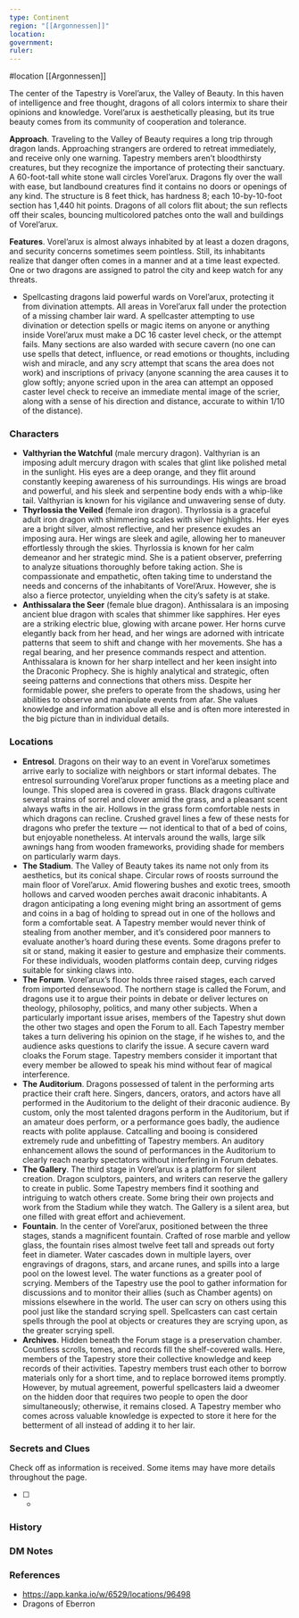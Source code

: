 ```yaml
---
type: Continent
region: "[[Argonnessen]]"
location: 
government: 
ruler:
---
```

 #location [[Argonnessen]]

The center of the Tapestry is Vorel’arux, the Valley of Beauty. In this haven of intelligence and free thought, dragons of all colors intermix to share their opinions and knowledge. Vorel’arux is aesthetically pleasing, but its true beauty comes from its community of cooperation and tolerance.

**Approach**. Traveling to the Valley of Beauty requires a long trip through dragon lands. Approaching strangers are ordered to retreat immediately, and receive only one warning. Tapestry members aren’t bloodthirsty creatures, but they recognize the importance of protecting their sanctuary. A 60-foot-tall white stone wall circles Vorel’arux. Dragons fly over the wall with ease, but landbound creatures find it contains no doors or openings of any kind. The structure is 8 feet thick, has hardness 8; each 10-by-10-foot section has 1,440 hit points. Dragons of all colors flit about; the sun reflects off their scales, bouncing multicolored patches onto the wall and buildings of Vorel’arux.

**Features**. Vorel’arux is almost always inhabited by at least a dozen dragons, and security concerns sometimes seem pointless. Still, its inhabitants realize that danger often comes in a manner and at a time least expected. One or two dragons are assigned to patrol the city and keep watch for any threats.
- Spellcasting dragons laid powerful wards on Vorel’arux, protecting it from divination attempts. All areas in Vorel’arux fall under the protection of a missing chamber lair ward. A spellcaster attempting to use divination or detection spells or magic items on anyone or anything inside Vorel’arux must make a DC 16 caster level check, or the attempt fails. Many sections are also warded with secure cavern (no one can use spells that detect, influence, or read emotions or thoughts, including wish and miracle, and any scry attempt that scans the area does not work) and inscriptions of privacy (anyone scanning the area causes it to glow softly; anyone scried upon in the area can attempt an opposed caster level check to receive an immediate mental image of the scrier, along with a sense of his direction and distance, accurate to within 1/10 of the distance).

### Characters

* **Valthyrian the Watchful** (male mercury dragon). Valthyrian is an imposing adult mercury dragon with scales that glint like polished metal in the sunlight. His eyes are a deep orange, and they flit around constantly keeping awareness of his surroundings. His wings are broad and powerful, and his sleek and serpentine body ends with a whip-like tail. Valthyrian is known for his vigilance and unwavering sense of duty.
* **Thyrlossia the Veiled** (female iron dragon). Thyrlossia is a graceful adult iron dragon with shimmering scales with silver highlights. Her eyes are a bright silver, almost reflective, and her presence exudes an imposing aura. Her wings are sleek and agile, allowing her to maneuver effortlessly through the skies. Thyrlossia is known for her calm demeanor and her strategic mind. She is a patient observer, preferring to analyze situations thoroughly before taking action. She is compassionate and empathetic, often taking time to understand the needs and concerns of the inhabitants of Vorel’Arux. However, she is also a fierce protector, unyielding when the city’s safety is at stake.
* **Anthissalara the Seer** (female blue dragon). Anthissalara is an imposing ancient blue dragon with scales that shimmer like sapphires. Her eyes are a striking electric blue, glowing with arcane power. Her horns curve elegantly back from her head, and her wings are adorned with intricate patterns that seem to shift and change with her movements. She has a regal bearing, and her presence commands respect and attention. Anthissalara is known for her sharp intellect and her keen insight into the Draconic Prophecy. She is highly analytical and strategic, often seeing patterns and connections that others miss. Despite her formidable power, she prefers to operate from the shadows, using her abilities to observe and manipulate events from afar. She values knowledge and information above all else and is often more interested in the big picture than in individual details.

### Locations

* **Entresol**. Dragons on their way to an event in Vorel’arux sometimes arrive early to socialize with neighbors or start informal debates. The entresol surrounding Vorel’arux proper functions as a meeting place and lounge. This sloped area is covered in grass. Black dragons cultivate several strains of sorrel and clover amid the grass, and a pleasant scent always wafts in the air. Hollows in the grass form comfortable nests in which dragons can recline. Crushed gravel lines a few of these nests for dragons who prefer the texture — not identical to that of a bed of coins, but enjoyable nonetheless. At intervals around the walls, large silk awnings hang from wooden frameworks, providing shade for members on particularly warm days.
* **The Stadium**. The Valley of Beauty takes its name not only from its aesthetics, but its conical shape. Circular rows of roosts surround the main floor of Vorel’arux. Amid flowering bushes and exotic trees, smooth hollows and carved wooden perches await draconic inhabitants. A dragon anticipating a long evening might bring an assortment of gems and coins in a bag of holding to spread out in one of the hollows and form a comfortable seat. A Tapestry member would never think of stealing from another member, and it’s considered poor manners to evaluate another’s hoard during these events. Some dragons prefer to sit or stand, making it easier to gesture and emphasize their comments. For these individuals, wooden platforms contain deep, curving ridges suitable for sinking claws into.
* **The Forum**. Vorel’arux’s floor holds three raised stages, each carved from imported densewood. The northern stage is called the Forum, and dragons use it to argue their points in debate or deliver lectures on theology, philosophy, politics, and many other subjects. When a particularly important issue arises, members of the Tapestry shut down the other two stages and open the Forum to all. Each Tapestry member takes a turn delivering his opinion on the stage, if he wishes to, and the audience asks questions to clarify the issue. A secure cavern ward cloaks the Forum stage. Tapestry members consider it important that every member be allowed to speak his mind without fear of magical interference.
* **The Auditorium**. Dragons possessed of talent in the performing arts practice their craft here. Singers, dancers, orators, and actors have all performed in the Auditorium to the delight of their draconic audience. By custom, only the most talented dragons perform in the Auditorium, but if an amateur does perform, or a performance goes badly, the audience reacts with polite applause. Catcalling and booing is considered extremely rude and unbefitting of Tapestry members. An auditory enhancement allows the sound of performances in the Auditorium to clearly reach nearby spectators without interfering in Forum debates.
* **The Gallery**. The third stage in Vorel’arux is a platform for silent creation. Dragon sculptors, painters, and writers can reserve the gallery to create in public. Some Tapestry members find it soothing and intriguing to watch others create. Some bring their own projects and work from the Stadium while they watch. The Gallery is a silent area, but one filled with great effort and achievement.
* **Fountain**. In the center of Vorel’arux, positioned between the three stages, stands a magnificent fountain. Crafted of rose marble and yellow glass, the fountain rises almost twelve feet tall and spreads out forty feet in diameter. Water cascades down in multiple layers, over engravings of dragons, stars, and arcane runes, and spills into a large pool on the lowest level. The water functions as a greater pool of scrying. Members of the Tapestry use the pool to gather information for discussions and to monitor their allies (such as Chamber agents) on missions elsewhere in the world. The user can scry on others using this pool just like the standard scrying spell. Spellcasters can cast certain spells through the pool at objects or creatures they are scrying upon, as the greater scrying spell.
* **Archives**. Hidden beneath the Forum stage is a preservation chamber. Countless scrolls, tomes, and records fill the shelf-covered walls. Here, members of the Tapestry store their collective knowledge and keep records of their activities. Tapestry members trust each other to borrow materials only for a short time, and to replace borrowed items promptly. However, by mutual agreement, powerful spellcasters laid a dweomer on the hidden door that requires two people to open the door simultaneously; otherwise, it remains closed. A Tapestry member who comes across valuable knowledge is expected to store it here for the betterment of all instead of adding it to her lair.

### Secrets and Clues
Check off as information is received. Some items may have more details throughout the page.

 - [ ] -

### History



### DM Notes



### References

* https://app.kanka.io/w/6529/locations/96498
* Dragons of Eberron
